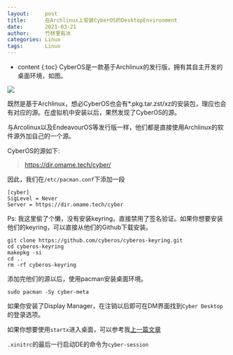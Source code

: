 ```yaml
---
layout:     post
title:      在Archlinux上安装CyberOS的DesktopEnvironment
date:       2021-03-21
author:     竹林里有冰
categories: Linux
tags:       Linux
---
```


* content
{:toc}
CyberOS是一款基于Archlinux的发行版，拥有其自主开发的桌面环境，如图。

![](https://od.zhullyb.workers.dev/?file=/PicBed/CyberOS.png)

既然是基于Archlinux，想必CyberOS也会有*.pkg.tar.zst/xz的安装包，理应也会有对应的源。在虚拟机中安装以后，果然发现了CyberOS的源。

与Arcolinux以及EndeavourOS等发行版一样，他们都是直接使用Archlinux的软件源外加自己的一个源。

CyberOS的源如下: 

> https://dir.omame.tech/cyber/

因此，我们在```/etc/pacman.conf```下添加一段

```
[cyber]
SigLevel = Never
Server = https://dir.omame.tech/cyber
```

Ps: 我这里偷了个懒，没有安装keyring，直接禁用了签名验证。如果你想要安装他们的keyring，可以直接从他们的Github下载安装。

```shell
git clone https://github.com/cyberos/cyberos-keyring.git
cd cyberos-keyring
makepkg -si
cd ..
rm -rf cyberos-keyring
```

添加完他们的源以后，使用pacman安装桌面环境。

```shell
sudo pacman -Sy cyber-meta
```

如果你安装了Display Manager，在注销以后即可在DM界面找到```Cyber Desktop```的登录选项。

如果你想要使用```startx```进入桌面，可以参考我[上一篇文章](/2021/03/14/lets-fuck-dm-and-use-startx/)

```.xinitrc```的最后一行启动DE的命令为```cyber-session```
